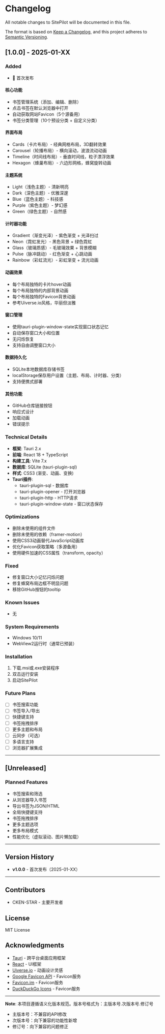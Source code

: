 # Changelog

All notable changes to SitePilot will be documented in this file.

The format is based on [Keep a Changelog](https://keepachangelog.com/en/1.0.0/),
and this project adheres to [Semantic Versioning](https://semver.org/spec/v2.0.0.html).

## [1.0.0] - 2025-01-XX

### Added
- 🎉 首次发布

#### 核心功能
- 书签管理系统（添加、编辑、删除）
- 点击书签在默认浏览器中打开
- 自动获取网站Favicon（5个源备用）
- 书签分类管理（10个预设分类 + 自定义分类）

#### 界面布局
- Cards（卡片布局）- 经典网格布局，3D翻转效果
- Carousel（轮播布局）- 横向滚动，波浪流动动画
- Timeline（时间线布局）- 垂直时间线，粒子漂浮效果
- Hexagon（蜂巢布局）- 六边形网格，蜂窝旋转动画

#### 主题系统
- Light（浅色主题）- 清新明亮
- Dark（深色主题）- 优雅深邃
- Blue（蓝色主题）- 科技感
- Purple（紫色主题）- 梦幻感
- Green（绿色主题）- 自然感

#### 计时器功能
- Gradient（渐变光泽）- 紫色渐变 + 光泽扫过
- Neon（霓虹发光）- 黑色背景 + 绿色霓虹
- Glass（玻璃质感）- 毛玻璃效果 + 背景模糊
- Pulse（脉冲跳动）- 红色渐变 + 心跳动画
- Rainbow（彩虹流光）- 彩虹渐变 + 流光动画

#### 动画效果
- 每个布局独特的卡片hover动画
- 每个布局独特的内部背景动画
- 每个布局独特的Favicon背景动画
- 参考Uiverse.io风格，华丽但淡雅

#### 窗口管理
- 使用tauri-plugin-window-state实现窗口状态记忆
- 自动保存窗口大小和位置
- 无闪烁恢复
- 支持自由调整窗口大小

#### 数据持久化
- SQLite本地数据库存储书签
- localStorage保存用户设置（主题、布局、计时器、分类）
- 支持便携式部署

#### 其他功能
- GitHub仓库链接按钮
- 响应式设计
- 加载动画
- 错误提示

### Technical Details
- **框架**: Tauri 2.x
- **前端**: React 18 + TypeScript
- **构建工具**: Vite 7.x
- **数据库**: SQLite (tauri-plugin-sql)
- **样式**: CSS3 (渐变、动画、变换)
- **Tauri插件**:
  - tauri-plugin-sql - 数据库
  - tauri-plugin-opener - 打开浏览器
  - tauri-plugin-http - HTTP请求
  - tauri-plugin-window-state - 窗口状态保存

### Optimizations
- 删除未使用的组件文件
- 删除未使用的依赖（framer-motion）
- 使用CSS3动画替代JavaScript动画库
- 优化Favicon获取策略（多源备用）
- 使用硬件加速的CSS属性（transform, opacity）

### Fixed
- 修复窗口大小记忆闪烁问题
- 修复蜂窝布局边框不明显问题
- 移除GitHub按钮的tooltip

### Known Issues
- 无

### System Requirements
- Windows 10/11
- WebView2运行时（通常已预装）

### Installation
1. 下载.msi或.exe安装程序
2. 双击运行安装
3. 启动SitePilot

### Future Plans
- [ ] 书签搜索功能
- [ ] 书签导入/导出
- [ ] 快捷键支持
- [ ] 书签拖拽排序
- [ ] 更多主题和布局
- [ ] 云同步（可选）
- [ ] 多语言支持
- [ ] 浏览器扩展集成

---

## [Unreleased]

### Planned Features
- 书签搜索和筛选
- 从浏览器导入书签
- 导出书签为JSON/HTML
- 全局快捷键支持
- 书签拖拽排序
- 更多主题选项
- 更多布局模式
- 性能优化（虚拟滚动、图片懒加载）

---

## Version History

- **v1.0.0** - 首次发布（2025-01-XX）

---

## Contributors

- CKEN-STAR - 主要开发者

## License

MIT License

## Acknowledgments

- [Tauri](https://tauri.app/) - 跨平台桌面应用框架
- [React](https://react.dev/) - UI框架
- [Uiverse.io](https://uiverse.io/) - 动画设计灵感
- [Google Favicon API](https://www.google.com/s2/favicons) - Favicon服务
- [Favicon.im](https://favicon.im/) - Favicon服务
- [DuckDuckGo Icons](https://icons.duckduckgo.com/) - Favicon服务

---

**Note**: 本项目遵循语义化版本规范。版本号格式为：主版本号.次版本号.修订号
- 主版本号：不兼容的API修改
- 次版本号：向下兼容的功能性新增
- 修订号：向下兼容的问题修正

